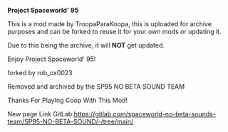 **Project Spaceworld' 95**

This is a mod made by TroopaParaKoopa, this is uploaded for archive purposes and can be forked to reuse it for your own mods or updating it.

Due to this being the archive, it will **NOT** get updated.

Enjoy Project Spaceworld' 95!

forked by rob_ox0023

Removed and archived by the SP95 NO BETA SOUND TEAM

Thanks For PlayIng Coop With This Mod!

New page Link GitLab:https://gitlab.com/spaceworld-no-beta-sounds-team/SP95-NO-BETA-SOUND/-/tree/main/
